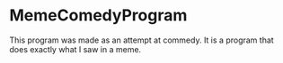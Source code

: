 # MemeComedyProgram

This program was made as an attempt at commedy. It is a program that does exactly what I saw in a meme.
